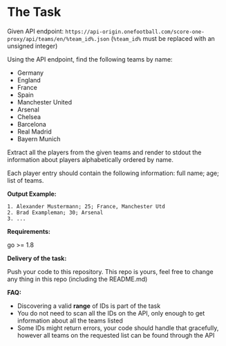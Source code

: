 # The Task

Given API endpoint:
`https://api-origin.onefootball.com/score-one-proxy/api/teams/en/%team_id%.json`
(`%team_id%` must be replaced with an unsigned integer)

Using the API endpoint, find the following teams by name:

* Germany
* England
* France
* Spain
* Manchester United
* Arsenal
* Chelsea
* Barcelona
* Real Madrid
* Bayern Munich

Extract all the players from the given teams and render to stdout the information about players alphabetically ordered by name.

Each player entry should contain the following information: full name; age; list of teams.

**Output Example:**

```
1. Alexander Mustermann; 25; France, Manchester Utd
2. Brad Exampleman; 30; Arsenal
3. ...
```

**Requirements:**

go >= 1.8

**Delivery of the task:**

Push your code to this repository. This repo is yours, feel free to
change any thing in this repo (including the README.md)

**FAQ:**

* Discovering a valid **range** of IDs is part of the task
* You do not need to scan all the IDs on the API, only enough to get
information about all the teams listed
* Some IDs might return errors, your code should handle that
  gracefully, however all teams on the requested list can be found
  through the API
